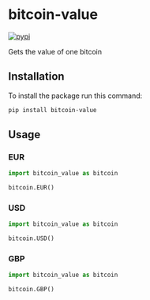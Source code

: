 # bitcoin-value

[![pypi](https://img.shields.io/pypi/v/bitcoin-value.svg)](https://pypi.org/project/bitcoin-value/)

Gets the value of one bitcoin

## Installation
To install the package run this command:

```bash
pip install bitcoin-value
```

## Usage

### EUR

```python
import bitcoin_value as bitcoin

bitcoin.EUR()
```

### USD

```python
import bitcoin_value as bitcoin

bitcoin.USD()
```


### GBP

```python
import bitcoin_value as bitcoin

bitcoin.GBP()
```